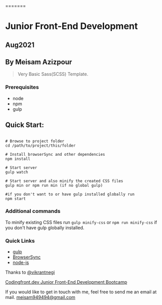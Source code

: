 =======
# Junior Front-End Development 
## Aug2021 
## By Meisam Azizpour

>Very Basic Sass(SCSS) Template.

### Prerequisites
* node
* npm
* gulp

## Quick Start:

```shell

# Browse to project folder
cd /path/to/project/this/folder

# Install browserSync and other dependencies
npm install

# Start server
gulp watch   

# Start server and also minify the created CSS files
gulp min or npm run min (if no global gulp)

#if you don't want to or have gulp installed globally run
npm start
```

### Additional commands
To minify existing CSS files run `gulp minify-css` or `npm run minify-css` if you don't have gulp globally installed.

### Quick Links
* [gulp](http://gulpjs.com)
* [BrowserSync](http://www.browsersync.io)
* [node-js](https://nodejs.org/en/)

Thanks to [@vikrantnegi](https://github.com/vikrantnegi/scss-gulp-boilerplate)

[Codingfront.dev Junior Front-End Development Bootcamp](https://codingfront.dev/course/bootcamps/become-a-junior-front-end-developer)

If you would like to get in touch with me, feel free to send me an email at mail. [meisam949494@gmail.com](mailto:meisam949494@gmail.com)

